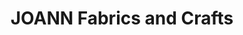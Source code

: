 ---
title: "JOANN Fabrics and Crafts"
url: /oak-valley-center/joann-fabrics-and-crafts/
shop: Basteln
---